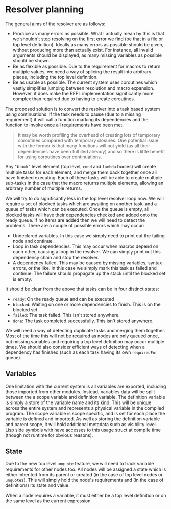 # Resolver planning
The general aims of the resolver are as follows:

 - Produce as many errors as possible. What I actually mean by this is that we shouldn't stop resolving on the first
   error we find (be that in a file or top level definition). Ideally as many errors as possible should be given,
   without producing more than actually exist. For instance, all invalid arguments should be displayed, as many missing
   variables as possible should be shown.
 - Be as flexible as possible. Due to the requirement for macros to return multiple values, we need a way of splicing
   the result into arbitrary places, including the top level definition.
 - Be as usable as possible. The current system uses coroutines which vastly simplifies jumping between resolution and
   macro expansion. However, it does make the REPL implementation significantly more complex than required due to having
   to create coroutines.

The proposed solution is to convert the resolver into a task based system using continuations. If the task needs to
pause (due to a missing requirement) if will call a function marking its dependencies and the function to invoke once all
requirements have been met.

> It may be worth profiling the overhead of creating lots of temporary coroutines compared with temporary closures. One
> potential issue with the former is that many functions will not yield (as all their dependencies have been fulfilled
> already) and so there is little benefit for using coroutines over continuations.

Any "block" level element (top level, `cond` and `lambda` bodies) will create multiple tasks for each element, and merge
them back together once all have finished executing. Each of these tasks will be able to create multiple sub-tasks in
the case that the macro returns multiple elements, allowing an arbitrary number of multiple returns.

We will try to do significantly less in the top level resolver loop now. We will require a set of blocked tasks which
are awaiting on another task, and a queue of tasks which can be executed. Once the queue is empty, all blocked tasks
will have their dependencies checked and added onto the ready queue. If no items are added then we will need to detect
the problems. There are a couple of possible errors which may occur:
 - Undeclared variables. In this case we simply need to print out the failing node and continue.
 - Loop in task dependencies. This may occur when macros depend on each other, causing a loop in the resolver. We can
   simply print out this dependency chain and stop the resolver.
 - A dependency failed. This may be caused by missing variables, syntax errors, or the like. In this case we simply mark
   this task as failed and continue. The failure should propagate up the stack until the blocked set is empty.

It should be clear from the above that tasks can be in four distinct states:
 - `ready`: On the ready queue and can be executed
 - `blocked`: Waiting on one or more dependencies to finish. This is on the blocked set.
 - `failed`: The task failed. This isn't stored anywhere.
 - `done`: The task completed successfully. This isn't stored anywhere.

We will need a way of detecting duplicate tasks and merging them together. Most of the time this will not be required as
nodes are only queued once, but missing variables and requiring a top level definition may occur multiple times. We
should also consider efficient ways of detecting when a dependency has finished (such as each task having its own
`requiredFor` queue).

## Variables
One limitation with the current system is all variables are exported, including those imported from other
modules. Instead, variables data will be split between the a scope variable and definition variable. The definition
variable is simply a store of the variable name and its kind. This will be unique across the entire system and
represents a physical variable in the compiled program. The scope variable is scope specific, and is set for each place
the variable is defined and imported. As well as storing the definition variable and parent scope, it will hold
additional metadata such as visibility level. Lisp side symbols with have accesses to this usage struct at compile time
(though not runtime for obvious reasons).

## State
Due to the new top level `unquote` feature, we will need to track variable requirements for other nodes too. All nodes
will be assigned a state which is either inherited from its parent or created (in the case of top level nodes or
`unquote`s). This will simply hold the node's requirements and (in the case of definitions) its state and value.

When a node requires a variable, it must either be a top level definition or on the same level as the current
expression.

